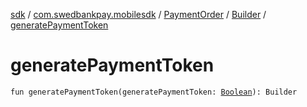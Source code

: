 [sdk](../../../index.md) / [com.swedbankpay.mobilesdk](../../index.md) / [PaymentOrder](../index.md) / [Builder](index.md) / [generatePaymentToken](./generate-payment-token.md)

# generatePaymentToken

`fun generatePaymentToken(generatePaymentToken: `[`Boolean`](https://kotlinlang.org/api/latest/jvm/stdlib/kotlin/-boolean/index.html)`): Builder`
